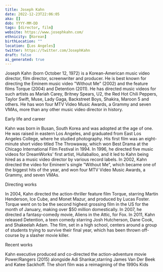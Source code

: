 ```yaml
---
title: Joseph Kahn
date: 2022-12-23T22:06:05
aka: []
dob: YYYY-MM-DD
tags: [director, film]
website: https://www.josephkahn.com/
ethnicity: [Korean]
birthLocation: ""
location: [Los Angeles]
twitter: https://twitter.com/JosephKahn
draft: false
ai_generated: true
---
```


Joseph Kahn (born October 12, 1972) is a Korean-American music video director, film director, screenwriter and producer. He is best known for directing the Eminem music video "Without Me" (2002) and the feature films Torque (2004) and Detention (2011). He has directed music videos for such artists as Mariah Carey, Britney Spears, U2, the Red Hot Chili Peppers, Taylor Swift, Muse, Lady Gaga, Backstreet Boys, Shakira, Maroon 5 and others. He has won four MTV Video Music Awards, a Grammy and seven VMAs, more than any other music video director in history.

Early life and career

Kahn was born in Busan, South Korea and was adopted at the age of one. He was raised in eastern Los Angeles, and graduated from East Los Angeles College, where he studied photography. His first film was an eight-minute short video titled The Throwaway, which won Best Drama at the Chicago International Film Festival in 1994. In 1996, he directed five music videos for DreamWorks' first artist, Hullaballoo, and it led to Kahn being hired as a music video director by various record labels. In 2002, Kahn directed the video for Eminem's single "Without Me", which became one of the biggest hits of the year, and won four MTV Video Music Awards, a Grammy, and seven VMAs.

Directing works

In 2004, Kahn directed the action-thriller feature film Torque, starring Martin Henderson, Ice Cube, and Monet Mazur, and produced by Lucas Foster. Torque went on to be the second highest grossing film in the US for the month of January, making over $50 million domestically. In 2007, he directed a fantasy-comedy movie, Aliens in the Attic, for Fox. In 2011, Kahn released Detention, a teen comedy starring Josh Hutcherson, Dane Cook, and Shakeelah Adam. The film, set in a high school, centers around a group of students trying to survive their final year, which has been thrown off-course by a slasher movie killer.

Recent works

Kahn executive produced and co-directed the action-adventure movie Power/Rangers (2015) alongside Adi Shankar,starring James Van Der Beek and Katee Sackhoff. The short film was a reimagining of the 1990s Kids